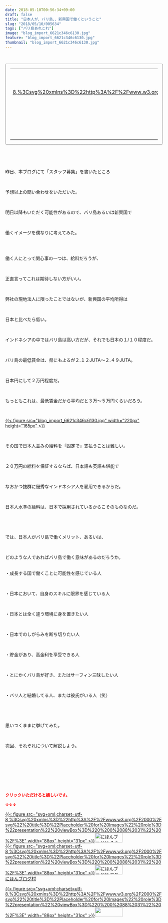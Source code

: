 ```yaml
---
date: 2018-05-10T00:56:34+09:00
draft: false
title: "日本人が、バリ島、、新興国で働くということ"
slug: "2018/05/10/005634"
tags: ["バリ島あれこれ"]
image: "blog_import_6621c346c6130.jpg"
feature: "blog_import_6621c346c6130.jpg"
thumbnail: "blog_import_6621c346c6130.jpg"
---
```

<p> </p><div contenteditable="false" style="padding: 15px; border-radius: 4px; border: 1px dotted currentColor; border-image: none;"><table border="0" cellpadding="0" cellspacing="0" style="margin: 0px; table-layout: fixed;" width="100%">	<tbody width="100%">		<tr>			<td aligin="center" style="vertical-align: middle;" width="95"><span style="text-align: center; display: block;"><a href="affiliate.do?affiliateId=37202005" alt0="BlogAffiliate" target="_blank" rel="nofollow">{{< figure src="svg+xml;charset=utf-8,%3Csvg%20xmlns%3D%22http%3A%2F%2Fwww.w3.org%2F2000%2Fsvg%22%20title%3D%22Placeholder%20for%20Images%22%20role%3D%22presentation%22%20viewBox%3D%220%200%201%201%22%20%2F%3E"  >}}<noscript><img alt="稼げる人の常識、稼げない人の常識" border="0" data-img="affiliate" src="https://images-fe.ssl-images-amazon.com/images/I/51Ft8zEBpkL._SL160_.jpg" style="margin: 0px; vertical-align: middle; max-width: 95px;"></noscript></a></span></td>			<td style="line-height: 1.5; padding-left: 15px; vertical-align: middle;"><a href="affiliate.do?affiliateId=37202005" alt0="BlogAffiliate" target="_blank" rel="nofollow">稼げる人の常識、稼げない人の常識</a>			<div style="padding: 3px 0px;">1,200円</div>			<div style="font-size: 0.83em;">Amazon</div></td>		</tr>	</tbody></table></div><p> </p><p> </p><p>昨日、本ブログにて「スタッフ募集」を書いたところ</p><p> </p><p>予想以上の問い合わせをいただいた。</p><p> </p><p>明日以降もいただく可能性があるので、バリ島あるいは新興国で</p><p> </p><p>働くイメージを僕なりに考えてみた。</p><p> </p><p><br/>働く人にとって関心事の一つは、給料だろうが、</p><p> </p><p>正直言ってこれは期待しない方がいい。</p><p> </p><p>弊社の現地法人に限ったことではないが、新興国の平均所得は</p><p> </p><p>日本と比べたら低い。</p><p> </p><p>インドネシアの中ではバリ島は高い方だが、それでも日本の１/１０程度だ。</p><p> </p><p>バリ島の最低賃金は、県にもよるが２.１２JUTA～２.４９JUTA。</p><p> </p><p>日本円にして２万円程度だ。</p><p> </p><p>もっともこれは、最低賃金だから平均だと３万～５万円くらいだろう。</p><p> </p><p><a href="blog_import_6621c346c6130.jpg">{{< figure src="blog_import_6621c346c6130.jpg" width="220px" height="165px" >}}</a></p><p> </p><p>その国で日本人並みの給料を「固定で」支払うことは難しい。</p><p> </p><p>２０万円の給料を保証するならば、日本語も英語も堪能で</p><p> </p><p>なおかつ抜群に優秀なインドネシア人を雇用できるからだ。</p><p> </p><p>日本人水準の給料は、日本で採用されているからこそのものなのだ。</p><p> </p><p> </p><p>では、日本人がバリ島で働くメリット、あるいは、</p><p> </p><p>どのような人であればバリ島で働く意味があるのだろうか。</p><p><br/>・成長する国で働くことに可能性を感じている人</p><p> </p><p>・日本において、自身のスキルに限界を感じている人</p><p> </p><p>・日本とは全く違う環境に身を置きたい人</p><p> </p><p>・日本でのしがらみを断ち切りたい人</p><p> </p><p>・貯金があり、高金利を享受できる人</p><p> </p><p>・とにかくバリ島が好き、またはサーフィン三昧したい人</p><p> </p><p>・バリ人と結婚してる人、または彼氏がいる人（笑）</p><p> </p><p> </p><p>思いつくままに挙げてみた。</p><p> </p><p>次回、それぞれについて解説しよう。</p><p> </p><p> </p><p> </p><p> </p><p><font color="#ff0000" size="2"><strong>クリックいただけると嬉しいです。</strong></font></p><p><font color="#ff0000" size="2"><strong>↓↓↓</strong></font></p><p><a href="ranking.html?p_cid=01260127" id="&amp;blogmura_banner" target="_blank">{{< figure src="svg+xml;charset=utf-8,%3Csvg%20xmlns%3D%22http%3A%2F%2Fwww.w3.org%2F2000%2Fsvg%22%20title%3D%22Placeholder%20for%20Images%22%20role%3D%22presentation%22%20viewBox%3D%220%200%2088%2031%22%20%2F%3E" width="88px" height="31px" >}}<noscript><img alt="にほんブログ村 その他生活ブログ 不動産投資へ" border="0" height="31" src="https://img-proxy.blog-video.jp/images?url=http%3A%2F%2Flife.blogmura.com%2Fhudousantoushi%2Fimg%2Fhudousantoushi88_31.gif" width="88"></noscript></a><br/><a href="ranking.html?p_cid=01260127" target="_blank">{{< figure src="svg+xml;charset=utf-8,%3Csvg%20xmlns%3D%22http%3A%2F%2Fwww.w3.org%2F2000%2Fsvg%22%20title%3D%22Placeholder%20for%20Images%22%20role%3D%22presentation%22%20viewBox%3D%220%200%2088%2031%22%20%2F%3E" width="88px" height="31px" >}}<noscript><img alt="にほんブログ村 海外生活ブログ バリ島情報へ" border="0" height="31" src="https://img-proxy.blog-video.jp/images?url=http%3A%2F%2Foverseas.blogmura.com%2Fbali%2Fimg%2Fbali88_31.gif" width="88"></noscript></a><br/><a href="ranking.html?p_cid=01260127" target="_blank">にほんブログ村</a></p><p><a href="link.php?1804582" title="人気ブログランキングへ">{{< figure src="svg+xml;charset=utf-8,%3Csvg%20xmlns%3D%22http%3A%2F%2Fwww.w3.org%2F2000%2Fsvg%22%20title%3D%22Placeholder%20for%20Images%22%20role%3D%22presentation%22%20viewBox%3D%220%200%2088%2031%22%20%2F%3E" width="88px" height="31px" >}}<noscript><img border="0" height="31" src="https://blog.with2.net/img/banner/banner_22.gif" width="88"></noscript></a></p><p> </p>

